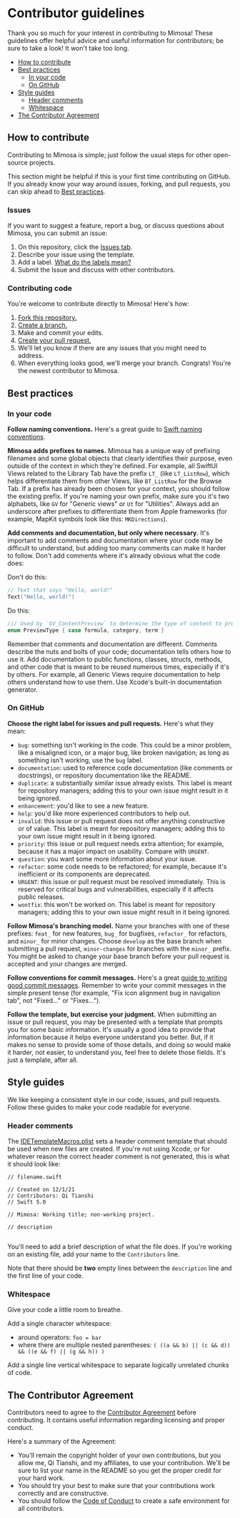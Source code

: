 # Contributor guidelines
Thank you so much for your interest in contributing to Mimosa! These guidelines offer helpful advice and useful information for contributors; be sure to take a look! It won't take too long.

* [How to contribute](#How-to-contribute)
* [Best practices](#Best-practices)
    - [In your code](#In-your-code)
    - [On GitHub](#On-GitHub)
* [Style guides](#Style-guides)
    - [Header comments](#Header-comments)
    - [Whitespace](#Whitespace)
* [The Contributor Agreement](#The-Contributor-Agreement)

## How to contribute
Contributing to Mimosa is simple; just follow the usual steps for other open-source projects.

This section might be helpful if this is your first time contributing on GitHub. If you already know your way around issues, forking, and pull requests, you can skip ahead to [Best practices](#Best-practices).

### Issues
If you want to suggest a feature, report a bug, or discuss questions about Mimosa, you can submit an issue:
1. On this repository, click the [Issues tab](https://github.com/qitianshi/mimosa-app/issues).
2. Describe your issue using the template.
3. Add a label. [What do the labels mean?](#On-GitHub)
4. Submit the Issue and discuss with other contributors.

### Contributing code
You're welcome to contribute directly to Mimosa! Here's how:
1. [Fork this repository.](https://docs.github.com/en/free-pro-team@latest/github/getting-started-with-github/fork-a-repo)
2. [Create a branch.](https://docs.github.com/en/free-pro-team@latest/github/collaborating-with-issues-and-pull-requests/creating-and-deleting-branches-within-your-repository)
3. Make and commit your edits. 
4. [Create your pull request.](https://docs.github.com/en/github/collaborating-with-issues-and-pull-requests/about-pull-requests)
5. We'll let you know if there are any issues that you might need to address.
6. When everything looks good, we'll merge your branch. Congrats! You're the newest contributor to Mimosa.

## Best practices

### In your code
__Follow naming conventions.__ Here's a great guide to [Swift naming conventions](https://medium.com/better-programming/naming-conventions-in-swift-4b7ca5eed4d2).

__Mimosa adds prefixes to names.__ Mimosa has a unique way of prefixing filenames and some global objects that clearly identifies their purpose, even outside of the context in which they're defined. For example, all SwiftUI Views related to the Library Tab have the prefix `LT_` (like `LT_ListRow`), which helps differentiate them from other Views, like `BT_ListRow` for the Browse Tab. If a prefix has already been chosen for your context, you should follow the existing prefix. If you're naming your own prefix, make sure you it's two alphabets, like `GV` for "Generic views" or `Ut` for "Utilities". Always add an underscore after prefixes to differentiate them from Apple frameworks (for example, MapKit symbols look like this: `MKDirections`).

__Add comments and documentation, but only where necessary.__ It's important to add comments and documentation where your code may be difficult to understand, but adding too many comments can make it harder to follow. Don't add comments where it's already obvious what the code does:

Don't do this:
```Swift
// Text that says "Hello, world!"
Text("Hello, world!")
```

Do this:
```Swift
/// Used by `GV_ContentPreview` to determine the type of content to preview.
enum PreviewType { case formula, category, term }
```

Remember that comments and documentation are different. Comments describe the nuts and bolts of your code; documentation tells others how to use it. Add documentation to public functions, classes, structs, methods, and other code that is meant to be reused numerous times, especially if it's by others. For example, all Generic Views require documentation to help others understand how to use them. Use Xcode's built-in documentation generator.

### On GitHub
__Choose the right label for issues and pull requests.__ Here's what they mean:
* `bug`: something isn't working in the code. This could be a minor problem, like a misaligned icon, or a major bug, like broken navigation; as long as something isn't working, use the `bug` label.
* `documentation`: used to reference code documentation (like comments or docstrings), or repository documentation like the README.
* `duplicate`: a substantially similar issue already exists. This label is meant for repository managers; adding this to your own issue might result in it being ignored.
* `enhancement`: you'd like to see a new feature.
* `help`: you'd like more experienced contributors to help out.
* `invalid`: this issue or pull request does not offer anything constructive or of value. This label is meant for repository managers; adding this to your own issue might result in it being ignored.
* `priority`: this issue or pull request needs extra attention; for example, because it has a major impact on usability. Compare with `URGENT`. 
* `question`: you want some more information about your issue.
* `refactor`: some code needs to be refactored; for example, because it's inefficient or its components are deprecated.
* `URGENT`: this issue or pull request must be resolved immediately. This is reserved for critical bugs and vulnerabilities, especially if it affects public releases.
* `wontfix`: this won't be worked on. This label is meant for repository managers; adding this to your own issue might result in it being ignored.

__Follow Mimosa's branching model.__ Name your branches with one of these prefixes: `feat_` for new features, `bug_` for bugfixes, `refactor_` for refactors, and `minor_` for minor changes. Choose `develop` as the base branch when submitting a pull request, `minor-changes` for branches with the `minor_` prefix. You might be asked to change your base branch before your pull request is accepted and your changes are merged.

__Follow conventions for commit messages.__ Here's a great [guide to writing good commit messages](https://chris.beams.io/posts/git-commit/). Remember to write your commit messages in the simple present tense (for example, "Fix icon alignment bug in navigation tab", not "Fixed..." or "Fixes...").

__Follow the template, but exercise your judgment.__ When submitting an issue or pull request, you may be presented with a template that prompts you for some basic information. It's usually a good idea to provide that information because it helps everyone understand you better. But, if it makes no sense to provide some of those details, and doing so would make it harder, not easier, to understand you, feel free to delete those fields. It's just a template, after all.

## Style guides
We like keeping a consistent style in our code, issues, and pull requests. Follow these guides to make your code readable for everyone.

### Header comments
 The [IDETemplateMacros.plist](https://github.com/qitianshi/mimosa-app/blob/main/Mimosa.xcodeproj/xcshareddata/IDETemplateMacros.plist) sets a header comment template that should be used when new files are created. If you're not using Xcode, or for whatever reason the correct header comment is not generated, this is what it should look like:
 
 ```
 // filename.swift

 // Created on 12/1/21
 // Contributors: Qi Tianshi
 // Swift 5.0

 // Mimosa: Working title; non-working project.

 // description
 
 
```

You'll need to add a brief description of what the file does. If you're working on an existing file, add your name to the `Contributors` line.

Note that there should be __two__ empty lines between the `description` line and the first line of your code.

### Whitespace
Give your code a little room to breathe.

Add a single character whitespace:
* around operators: `foo = bar`
* where there are multiple nested parentheses: `( ((a && b) || (c && d)) && ((e && f) || (g && h)) )`

Add a single line vertical whitespace to separate logically unrelated chunks of code.

## The Contributor Agreement
Contributors need to agree to the [Contributor Agreement](./Contributor%20Agreement.md) before contributing. It contains useful information regarding licensing and proper conduct.

Here's a summary of the Agreement:
* You'll remain the copyright holder of your own contributions, but you allow me, Qi Tianshi, and my affiliates, to use your contribution. We'll be sure to list your name in the README so you get the proper credit for your hard work.
* You should try your best to make sure that your contributions work correctly and are constructive.
* You should follow the [Code of Conduct](./CODE_OF_CONDUCT.md) to create a safe environment for all contributors.

